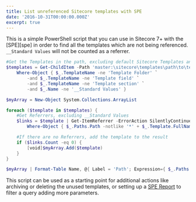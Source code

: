 ```yaml
---
title: List unreferenced Sitecore templates with SPE
date: '2016-10-31T00:00:00.000Z'
excerpt: true
---
```


This is a simple PowerShell script that you can use in Sitecore 7+ with the [SPE][spe] in order to find all the templates which are not being referenced. `__Standard Values` will not be counted as a referrer.

<!--more-->

```powershell
#Get the Templates in the path, excluding default Sitecore Templates and __Standard Values
$templates = Get-ChildItem -Path 'master:\sitecore\templates\path\to\templates' -Recurse |`
    Where-Object { $_.TemplateName -ne 'Template Folder' `
        -and $_.TemplateName -ne 'Template field' `
        -and $_.TemplateName -ne 'Template section' `
        -and $_.Name -ne '__Standard Values' }

$myArray = New-Object System.Collections.ArrayList

foreach ($template in $templates) {
    #Get Referrers, excluding __Standard Values
    $links = $template | Get-ItemReferrer -ErrorAction SilentlyContinue | `
        Where-Object { $_.Paths.Path -notlike '*' + $_.Template.FullName + '*' }

    #If there are no Referrers, add the template to the result
    if ($links.Count -eq 0) {
        [void]$myArray.Add($template)
    }
}

$myArray | Format-Table Name, @{ Label = 'Path'; Expression={ $_.Paths.Path } }
```

This script can be used as a starting point for additional actions like archiving or deleting the unused templates, or setting up a [SPE Report](https://sitecorepowershell.gitbooks.io/sitecore-powershell-extensions/reports.html) to filter a query adding more parameters.
